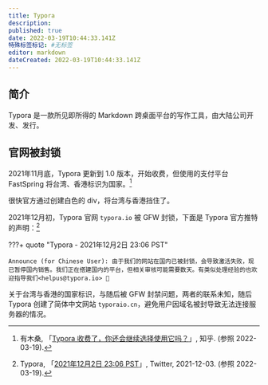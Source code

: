 ```yaml
---
title: Typora
description:
published: true
date: 2022-03-19T10:44:33.141Z
特殊标签标记: #无标签
editor: markdown
dateCreated: 2022-03-19T10:44:33.141Z
---
```


## 简介

Typora 是一款所见即所得的 Markdown 跨桌面平台的写作工具，由大陆公司开发、发行。

## 官网被封锁

2021年11月底，Typora 更新到 1.0 版本，开始收费，但使用的支付平台 FastSpring 将台湾、香港标识为国家。[^471]

[^471]: 有木桑, 「[Typora 收费了，你还会继续选择使用它吗？](https://web.archive.org/web/20220319124235/https://www.zhihu.com/question/501813614/answer/2247162125)」, 知乎. (参照 2022-03-19).

很快官方通过创建白色的 div，将台湾与香港挡住了。

2021年12月初，Typora 官网 `typora.io` 被 GFW 封锁，下面是 Typora 官方推特的声明：[^1466]

[^1466]: Typora, 「[2021年12月2日 23:06 PST](https://web.archive.org/web/20211203071140/https://twitter.com/Typora/status/1466665114824626179)」, Twitter, 2021-12-03. (参照 2022-03-19).

???+ quote "Typora - 2021年12月2日 23:06 PST"

    Announce (for Chinese User): 由于我们的网站在国内已被封锁，会导致激活失败，现已暂停国内销售。我们正在搭建国内的平台，但相关审核可能需要数天。有类似处理经验的也欢迎指导我们<helpus@typora.io> 🙏

关于台湾与香港的国家标识，与随后被 GFW 封禁问题，两者的联系未知，随后 Typora 创建了简体中文网站 `typoraio.cn`，避免用户因域名被封导致无法连接服务器的情况。
